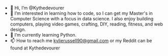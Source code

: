 - 👋 Hi, I’m @Kythedevourer
- 👀 I’m interested in learning how to code, so I can get my Master's in Computer Science with a focus in data science. I also enjoy building computers, playing video games, crafting, DIY, reading, fitness, and web design. 
- 🌱 I’m currently learning Python.
- 📫 How to reach me kylierussell90@gmail.com or my Reddit can be found at Kythedevourer
<!---
Kythedevourer/Kythedevourer is a ✨ special ✨ repository because its `README.md` (this file) appears on your GitHub profile.
You can click the Preview link to take a look at your changes.
--->
